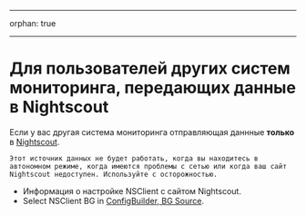 - - -
orphan: true
- - -

# Для пользователей других систем мониторинга, передающих данные в Nightscout

Если у вас другая система мониторинга отправляющая даннные **только** в [Nightscout](https://nightscout.github.io/).

```{important}
Этот источник данных не будет работать, когда вы находитесь в автономном режиме, когда имеются проблемы с сетью или когда ваш сайт Nightscout недоступен. Используйте с осторожностью.
```

-   Информация о настройке NSClient с сайтом Nightscout.
-   Select NSClient BG in [ConfigBuilder, BG Source](#Config-Builder-bg-source).
